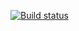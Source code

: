 [![Build status](https://ci.appveyor.com/api/projects/status/9j6ckw4frqhxyqgu?svg=true)](https://ci.appveyor.com/project/BudnikovaNastiya/a2-1)
